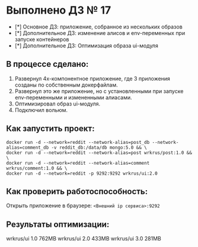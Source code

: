 # Выполнено ДЗ № 17
 - [*] Основное ДЗ: приложение, собранное из нескольких образов
 - [*] Дополнительное ДЗ: изменение алисов и env-переменных при запуске контейнеров
 - [*] Дополнительное ДЗ: Оптимизация образа ui-модуля

## В процессе сделано:
1. Развернул 4х-компонентное приложение, где 3 приложения созданы по собственным докерфайлам.
2. Развернул это же приложение, но с установленными при запуске env-переменными и измененными алиасами.
3. Оптимизировал образ ui-модуля.
4. Подключил вольюм.

## Как запустить проект:
```shell
docker run -d --network=reddit --network-alias=post_db --network-alias=comment_db -v reddit_db:/data/db mongo:5.0 && \
docker run -d --network=reddit --network-alias=post wrkrus/post:1.0 && \
docker run -d --network=reddit --network-alias=comment wrkrus/comment:1.0 && \
docker run -d --network=reddit -p 9292:9292 wrkrus/ui:2.0
```

## Как проверить работоспособность:
Открыть приложение в браузере: `<Внешний ip сервиса>:9292`

## Результаты оптимизации:
wrkrus/ui        1.0             762MB
wrkrus/ui        2.0             433MB
wrkrus/ui        3.0             281MB
